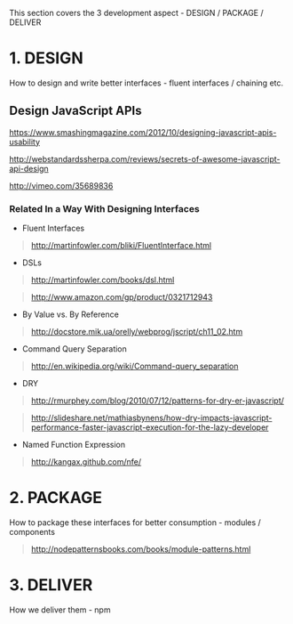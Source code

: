 This section covers the 3 development aspect - DESIGN / PACKAGE / DELIVER

# 1. DESIGN 

How to design and write better interfaces - fluent interfaces / chaining etc. 

## Design JavaScript APIs 

https://www.smashingmagazine.com/2012/10/designing-javascript-apis-usability

http://webstandardssherpa.com/reviews/secrets-of-awesome-javascript-api-design

http://vimeo.com/35689836


### Related In a Way With Designing Interfaces

* Fluent Interfaces 

> http://martinfowler.com/bliki/FluentInterface.html

* DSLs

> http://martinfowler.com/books/dsl.html

> http://www.amazon.com/gp/product/0321712943

* By Value vs. By Reference

> http://docstore.mik.ua/orelly/webprog/jscript/ch11_02.htm

* Command Query Separation

> http://en.wikipedia.org/wiki/Command-query_separation

* DRY 

> http://rmurphey.com/blog/2010/07/12/patterns-for-dry-er-javascript/

> http://slideshare.net/mathiasbynens/how-dry-impacts-javascript-performance-faster-javascript-execution-for-the-lazy-developer

* Named Function Expression

> http://kangax.github.com/nfe/




# 2. PACKAGE

How to package these interfaces for better consumption - modules / components

> http://nodepatternsbooks.com/books/module-patterns.html

# 3. DELIVER 

How we deliver them - npm 
